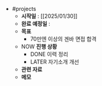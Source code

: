 - #projects
	- **시작일** : [[2025/01/30]]
	- **완료 예정일** :
	- **목표**
		- 70만엔 이상의 겐바 면접 합격
	- NOW **진행 상황**
		- DONE 이력 정리
		- LATER 자기소개 개선
	- **관련 자료**
	- **메모**